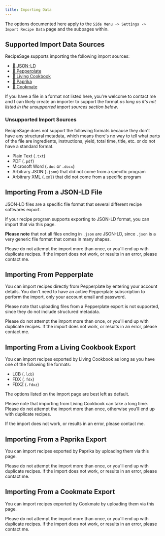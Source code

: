 ```yaml
---
title: Importing Data
---
```


The options documented here apply to the `Side Menu -> Settings -> Import Recipe Data` page and the subpages within.

## Supported Import Data Sources

RecipeSage supports importing the following import sources:

- [📖 JSON-LD](#importing-from-a-json-ld-file)
- [📖 Pepperplate](#importing-from-pepperplate)
- [📖 Living Cookbook](#importing-from-a-living-cookbook-export)
- [📖 Paprika](#importing-from-a-paprika-export)
- [📖 Cookmate](#importing-from-a-cookmate-export)

If you have a file in a format not listed here, you're welcome to contact me and I can likely create an importer to support the format _as long as it's not listed in the unsupported import sources section below_.

### Unsupported Import Sources

RecipeSage does not support the following formats because they don't have any structural metadata, which means there's no way to tell what parts of the file are ingredients, instructions, yield, total time, title, etc. or do not have a standard format.

- Plain Text (`.txt`)
- PDF (`.pdf`)
- Microsoft Word (`.doc` or `.docx`)
- Arbitrary JSON (`.json`) that did not come from a specific program
- Arbitrary XML (`.xml`) that did not come from a specific program

## Importing From a JSON-LD File

JSON-LD files are a specific file format that several different recipe softwares export.

If your recipe program supports exporting to JSON-LD format, you can import that via this page.

**Please note** that not all files ending in `.json` are JSON-LD, since `.json` is a very generic file format that comes in many shapes.

Please do not attempt the import more than once, or you'll end up with duplicate recipes. If the import does not work, or results in an error, please contact me.

## Importing From Pepperplate

You can import recipes directly from Pepperplate by entering your account details. You don't need to have an active Pepperplate subscription to perform the import, only your account email and password.

Please note that uploading files from a Pepperplate export is not supported, since they do not include structured metadata.

Please do not attempt the import more than once, or you'll end up with duplicate recipes. If the import does not work, or results in an error, please contact me.

## Importing From a Living Cookbook Export

You can import recipes exported by Living Cookbook as long as you have one of the following file formats:

- LCB (`.lcb`)
- FDX (`.fdx`)
- FDXZ (`.fdxz`)

The options listed on the import page are best left as default.

Please note that importing from Living Cookbook can take a long time. Please do not attempt the import more than once, otherwise you'll end up with duplicate recipes.

If the import does not work, or results in an error, please contact me.

## Importing From a Paprika Export

You can import recipes exported by Paprika by uploading them via this page.

Please do not attempt the import more than once, or you'll end up with duplicate recipes. If the import does not work, or results in an error, please contact me.

## Importing From a Cookmate Export

You can import recipes exported by Cookmate by uploading them via this page.

Please do not attempt the import more than once, or you'll end up with duplicate recipes. If the import does not work, or results in an error, please contact me.

